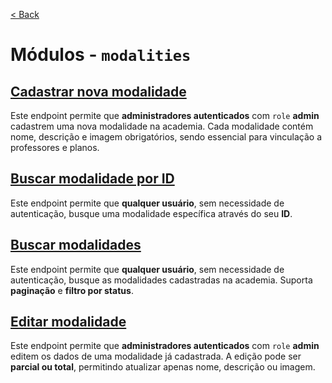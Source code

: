 [< Back](../)

# Módulos - `modalities`

## [Cadastrar nova modalidade](../../../backend/modules/modalities/create-modality/)
Este endpoint permite que **administradores autenticados** com `role` **admin** cadastrem uma nova modalidade na academia. Cada modalidade contém nome, descrição e imagem obrigatórios, sendo essencial para vinculação a professores e planos.

## [Buscar modalidade por ID](../../../backend/modules/modalities/find-one-modality/)
Este endpoint permite que **qualquer usuário**, sem necessidade de autenticação, busque uma modalidade específica através do seu **ID**.

## [Buscar modalidades](../../../backend/modules/modalities/find-all-modalities/)
Este endpoint permite que **qualquer usuário**, sem necessidade de autenticação, busque as modalidades cadastradas na academia. Suporta **paginação** e **filtro por status**.

## [Editar modalidade](../../../backend/modules/modalities/update-modality/)
Este endpoint permite que **administradores autenticados** com `role` **admin** editem os dados de uma modalidade já cadastrada. A edição pode ser **parcial ou total**, permitindo atualizar apenas nome, descrição ou imagem.